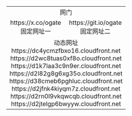 ﻿<table>
  <tr><td colspan=2 align=center>网门</td></tr>
  <tr>
    <td align=center>https://x.co/ogate<br>固定网址一</td>
    <td align=center>https://git.io/ogate<br>固定网址二</td>
  </tr>
  <tr><td colspan=2 align=center>动态网址
<br>https://dc4ycmzfbxo16.cloudfront.net
<br>https://d2wc8tuas0xf8o.cloudfront.net
<br>https://d1k7laa3c9n9er.cloudfront.net
<br>https://d2l82g8g6xg35o.cloudfront.net
<br>https://d38cmeb6pghluc.cloudfront.net
<br>https://d2jfnk4kiyqm7z.cloudfront.net
<br>https://d2rn0l9vkqwcqb.cloudfront.net
<br>https://d2jtelgp6bwyyw.cloudfront.net
    </td>
  </tr>
